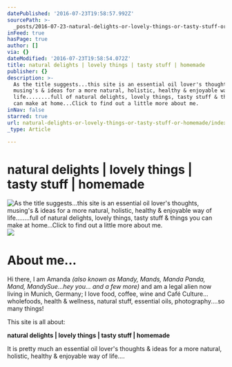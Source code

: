 ```yaml
---
datePublished: '2016-07-23T19:58:57.992Z'
sourcePath: >-
  _posts/2016-07-23-natural-delights-or-lovely-things-or-tasty-stuff-or-homemade.md
inFeed: true
hasPage: true
author: []
via: {}
dateModified: '2016-07-23T19:58:54.072Z'
title: natural delights | lovely things | tasty stuff | homemade
publisher: {}
description: >-
  As the title suggests...this site is an essential oil lover's thoughts,
  musing's & ideas for a more natural, holistic, healthy & enjoyable way of
  life........full of natural delights, lovely things, tasty stuff & things you
  can make at home...Click to find out a little more about me. 
inNav: false
starred: true
url: natural-delights-or-lovely-things-or-tasty-stuff-or-homemade/index.html
_type: Article

---
```

# natural delights | lovely things | tasty stuff | homemade
![As the title suggests...this site is an essential oil lover's thoughts, musing's & ideas for a more natural, holistic, healthy & enjoyable way of life........full of natural delights, lovely things, tasty stuff & things you can make at home...Click to find out a little more about me. ](https://the-grid-user-content.s3-us-west-2.amazonaws.com/d776f662-8882-497d-a13d-2ed197aa268c.jpg)
![](https://the-grid-user-content.s3-us-west-2.amazonaws.com/bfa79973-725d-46ff-af29-84610ffc6c04.jpg)

# About me...

Hi there, I am Amanda _(also known as Mandy, Mands, Manda Panda, Mand, MandySue...hey you... and a few more)_ and am a legal alien now living in Munich, Germany; I love food, coffee, wine and Café Culture... wholefoods, health & wellness, natural stuff, essential oils, photography....so many things!

This site is all about:

**natural delights | lovely things | tasty stuff | homemade**

It is pretty much an essential oil lover's thoughts & ideas for a more natural, holistic, healthy & enjoyable way of life....